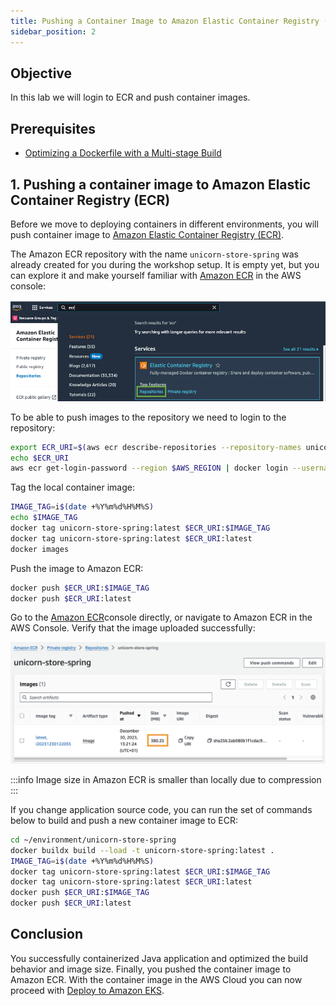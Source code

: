 ```yaml
---
title: Pushing a Container Image to Amazon Elastic Container Registry (ECR).
sidebar_position: 2
---
```


## Objective

In this lab we will login to ECR and push container images.

## Prerequisites

- [Optimizing a Dockerfile with a Multi-stage Build](../../containers/java/multi-stage.md)

## 1. Pushing a container image to Amazon Elastic Container Registry (ECR)

Before we move to deploying containers in different environments, you will push container image to [Amazon Elastic Container Registry (ECR)](https://aws.amazon.com/ecr/).

The Amazon ECR repository with the name `unicorn-store-spring` was already created for you during the workshop setup. It is empty yet, but you can explore it and make yourself familiar with [Amazon ECR](https://console.aws.amazon.com/ecr/home#/) in the AWS console:

![ecr-console](./images/ecr-console.png)

To be able to push images to the repository we need to login to the repository:

```bash showLineNumbers
export ECR_URI=$(aws ecr describe-repositories --repository-names unicorn-store-spring | jq --raw-output '.repositories[0].repositoryUri')
echo $ECR_URI
aws ecr get-login-password --region $AWS_REGION | docker login --username AWS --password-stdin $ECR_URI
```

Tag the local container image:

```bash showLineNumbers
IMAGE_TAG=i$(date +%Y%m%d%H%M%S)
echo $IMAGE_TAG
docker tag unicorn-store-spring:latest $ECR_URI:$IMAGE_TAG
docker tag unicorn-store-spring:latest $ECR_URI:latest
docker images
```

Push the image to Amazon ECR:

```bash showLineNumbers
docker push $ECR_URI:$IMAGE_TAG
docker push $ECR_URI:latest
```

Go to the [Amazon ECR](https://console.aws.amazon.com/ecr/home#/)console directly, or navigate to Amazon ECR in the AWS Console. Verify that the image uploaded successfully:

![ecr-with-image](./images/ecr-with-image.png)

:::info
Image size in Amazon ECR is smaller than locally due to compression
:::

If you change application source code, you can run the set of commands below to build and push a new container image to ECR:

```bash showLineNumbers
cd ~/environment/unicorn-store-spring
docker buildx build --load -t unicorn-store-spring:latest .
IMAGE_TAG=i$(date +%Y%m%d%H%M%S)
docker tag unicorn-store-spring:latest $ECR_URI:$IMAGE_TAG
docker tag unicorn-store-spring:latest $ECR_URI:latest
docker push $ECR_URI:$IMAGE_TAG
docker push $ECR_URI:latest
```

## Conclusion

You successfully containerized Java application and optimized the build behavior and image size. Finally, you pushed the container image to Amazon ECR. With the container image in the AWS Cloud you can now proceed with [Deploy to Amazon EKS](eks/java/eks-create.md).
